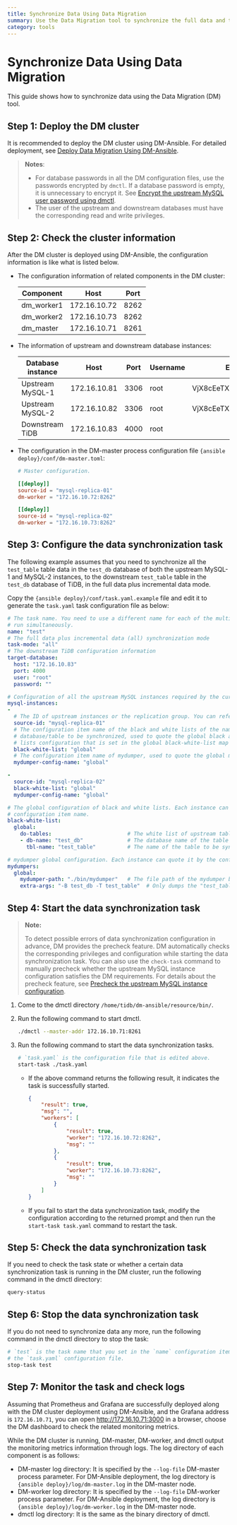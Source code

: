 ```yaml
---
title: Synchronize Data Using Data Migration
summary: Use the Data Migration tool to synchronize the full data and the incremental data.
category: tools
---
```


# Synchronize Data Using Data Migration

This guide shows how to synchronize data using the Data Migration (DM) tool.

## Step 1: Deploy the DM cluster

It is recommended to deploy the DM cluster using DM-Ansible. For detailed deployment, see [Deploy Data Migration Using DM-Ansible](../tools/data-migration-deployment.md).

> **Notes**:
> 
> - For database passwords in all the DM configuration files, use the passwords encrypted by `dmctl`. If a database password is empty, it is unnecessary to encrypt it. See [Encrypt the upstream MySQL user password using dmctl](../tools/data-migration-deployment.md#encrypt-the-upstream-mysql-user-password-using-dmctl).
> - The user of the upstream and downstream databases must have the corresponding read and write privileges.

## Step 2: Check the cluster information

After the DM cluster is deployed using DM-Ansible, the configuration information is like what is listed below.

- The configuration information of related components in the DM cluster:

    | Component | Host | Port |
    |------| ---- | ---- |
    | dm_worker1 | 172.16.10.72 | 8262 |
    | dm_worker2 | 172.16.10.73 | 8262 |
    | dm_master | 172.16.10.71 | 8261 |

- The information of upstream and downstream database instances:

    | Database instance | Host | Port | Username | Encrypted password |
    | -------- | --- | --- | --- | --- |
    | Upstream MySQL-1 | 172.16.10.81 | 3306 | root | VjX8cEeTX+qcvZ3bPaO4h0C80pe/1aU= |
    | Upstream MySQL-2 | 172.16.10.82 | 3306 | root | VjX8cEeTX+qcvZ3bPaO4h0C80pe/1aU= |
    | Downstream TiDB | 172.16.10.83 | 4000 | root | |

- The configuration in the DM-master process configuration file `{ansible deploy}/conf/dm-master.toml`:

    ```toml
    # Master configuration.

    [[deploy]]
    source-id = "mysql-replica-01"
    dm-worker = "172.16.10.72:8262"

    [[deploy]]
    source-id = "mysql-replica-02"
    dm-worker = "172.16.10.73:8262"
    ```

## Step 3: Configure the data synchronization task

The following example assumes that you need to synchronize all the `test_table` table data in the `test_db` database of both the upstream MySQL-1 and MySQL-2 instances, to the downstream `test_table` table in the `test_db` database of TiDB, in the full data plus incremental data mode.

Copy the `{ansible deploy}/conf/task.yaml.example` file and edit it to generate the `task.yaml` task configuration file as below:

```yaml
# The task name. You need to use a different name for each of the multiple tasks that
# run simultaneously.
name: "test"
# The full data plus incremental data (all) synchronization mode
task-mode: "all"
# The downstream TiDB configuration information
target-database:
  host: "172.16.10.83"
  port: 4000
  user: "root"
  password: ""

# Configuration of all the upstream MySQL instances required by the current data synchronization task
mysql-instances:
-
  # The ID of upstream instances or the replication group. You can refer to the configuration of `source_id` in the "inventory.ini" file or in the "dm-master.toml" file.
  source-id: "mysql-replica-01"
  # The configuration item name of the black and white lists of the name of the
  # database/table to be synchronized, used to quote the global black and white
  # lists configuration that is set in the global black-white-list map below.
  black-white-list: "global"
  # The configuration item name of mydumper, used to quote the global mydumper configuration
  mydumper-config-name: "global"

-
  source-id: "mysql-replica-02"
  black-white-list: "global"
  mydumper-config-name: "global"

# The global configuration of black and white lists. Each instance can quote it by the
# configuration item name.
black-white-list:
  global:
    do-tables:                        # The white list of upstream tables to be synchronized.
    - db-name: "test_db"              # The database name of the table to be synchronized.
      tbl-name: "test_table"          # The name of the table to be synchronized.

# mydumper global configuration. Each instance can quote it by the configuration item name.
mydumpers:
  global:
    mydumper-path: "./bin/mydumper"   # The file path of the mydumper binary.
    extra-args: "-B test_db -T test_table"  # Only dumps the "test_table" table of the "test_db" database. It can configure any mydumper argument.
```

## Step 4: Start the data synchronization task

> **Note:**
> 
> To detect possible errors of data synchronization configuration in advance, DM provides the precheck feature. DM automatically checks the corresponding privileges and configuration while starting the data synchronization task. You can also use the `check-task` command to manually precheck whether the upstream MySQL instance configuration satisfies the DM requirements. For details about the precheck feature, see [Precheck the upstream MySQL instance configuration](../tools/data-migration-manage-task.md#precheck-the-upstream-mysql-instance-configuration).

1. Come to the dmctl directory `/home/tidb/dm-ansible/resource/bin/`.

2. Run the following command to start dmctl.

    ```bash
    ./dmctl --master-addr 172.16.10.71:8261
    ```

3. Run the following command to start the data synchronization tasks.

    ```bash
    # `task.yaml` is the configuration file that is edited above.
    start-task ./task.yaml
    ```

    - If the above command returns the following result, it indicates the task is successfully started.

        ```json
        {
            "result": true,
            "msg": "",
            "workers": [
                {
                    "result": true,
                    "worker": "172.16.10.72:8262",
                    "msg": ""
                },
                {
                    "result": true,
                    "worker": "172.16.10.73:8262",
                    "msg": ""
                }
            ]
        }
        ```

    - If you fail to start the data synchronization task, modify the configuration according to the returned prompt and then run the `start-task task.yaml` command to restart the task.

## Step 5: Check the data synchronization task

If you need to check the task state or whether a certain data synchronization task is running in the DM cluster, run the following command in the dmctl directory:

```bash
query-status
```

## Step 6: Stop the data synchronization task

If you do not need to synchronize data any more, run the following command in the dmctl directory to stop the task:

```bash
# `test` is the task name that you set in the `name` configuration item of
# the `task.yaml` configuration file.
stop-task test
```

## Step 7: Monitor the task and check logs

Assuming that Prometheus and Grafana are successfully deployed along with the DM cluster deployment using DM-Ansible, and the Grafana address is `172.16.10.71`, you can open <http://172.16.10.71:3000> in a browser, choose the DM dashboard to check the related monitoring metrics.

While the DM cluster is running, DM-master, DM-worker, and dmctl output the monitoring metrics information through logs. The log directory of each component is as follows:

- DM-master log directory: It is specified by the `--log-file` DM-master process parameter. For DM-Ansible deployment, the log directory is `{ansible deploy}/log/dm-master.log` in the DM-master node.
- DM-worker log directory: It is specified by the `--log-file` DM-worker process parameter. For DM-Ansible deployment, the log directory is `{ansible deploy}/log/dm-worker.log` in the DM-master node.
- dmctl log directory: It is the same as the binary directory of dmctl.